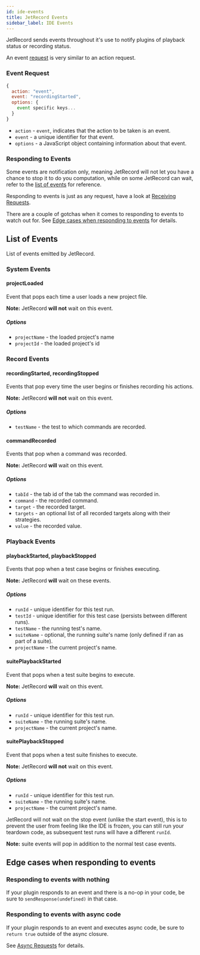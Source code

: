 ```yaml
---
id: ide-events
title: JetRecord Events
sidebar_label: IDE Events
---
```


JetRecord sends events throughout it's use to notify plugins of playback status or recording status.  

An event [request](requests.md) is very similar to an action request.  

### Event Request

```js
{
  action: "event",
  event: "recordingStarted",
  options: {
    event specific keys...
  }
}
```

- `action` - `event`, indicates that the action to be taken is an event.
- `event` - a unique identifier for that event.
- `options` - a JavaScript object containing information about that event.

### Responding to Events

Some events are notification only, meaning JetRecord will not let you have a chance to stop it to do you computation, while on some JetRecord can wait, refer to the [list of events](ide-events.md#list-of-events) for reference.  

Responding to events is just as any request, have a look at [Receiving Requests](requests.md#receiving-requests).

There are a couple of gotchas when it comes to responding to events to watch out for. See [Edge cases when responding to events](ide-events.md#edge-cases-when-responding-to-events) for details.

## List of Events

List of events emitted by JetRecord.

### System Events

#### projectLoaded

Event that pops each time a user loads a new project file.  

**Note:** JetRecord **will not** wait on this event.  

##### Options

- `projectName` - the loaded project's name
- `projectId` - the loaded project's id

### Record Events

#### recordingStarted, recordingStopped

Events that pop every time the user begins or finishes recording his actions.  

**Note:** JetRecord **will not** wait on this event.  

##### Options

- `testName` - the test to which commands are recorded.

#### commandRecorded

Events that pop when a command was recorded.  

**Note:** JetRecord **will** wait on this event.  

##### Options

- `tabId` - the tab id of the tab the command was recorded in.
- `command` - the recorded command.
- `target` - the recorded target.
- `targets` - an optional list of all recorded targets along with their strategies.
- `value` - the recorded value.

### Playback Events

#### playbackStarted, playbackStopped

Events that pop when a test case begins or finishes executing.  

**Note:** JetRecord **will** wait on these events.  

##### Options

- `runId` - unique identifier for this test run.
- `testId` - unique identifier for this test case (persists between different runs).
- `testName` - the running test's name.
- `suiteName` - optional, the running suite's name (only defined if ran as part of a suite).
- `projectName` - the current project's name.

#### suitePlaybackStarted

Event that pops when a test suite begins to execute.  

**Note:** JetRecord **will** wait on this event.  

##### Options

- `runId` - unique identifier for this test run.
- `suiteName` - the running suite's name.
- `projectName` - the current project's name.

#### suitePlaybackStopped

Event that pops when a test suite finishes to execute.  

**Note:** JetRecord **will not** wait on this event.  

##### Options

- `runId` - unique identifier for this test run.
- `suiteName` - the running suite's name.
- `projectName` - the current project's name.  

JetRecord will not wait on the stop event (unlike the start event), this is to prevent the user from feeling like the IDE is frozen, you can still run your teardown code, as subsequent test runs will have a different `runId`.

**Note:** suite events will pop in addition to the normal test case events.

## Edge cases when responding to events

### Responding to events with nothing

If your plugin responds to an event and there is a no-op in your code, be sure to `sendResponse(undefined)` in that case.

### Responding to events with async code

If your plugin responds to an event and executes async code, be sure to `return true` outside of the async closure.

See [Async Requests](requests.md#async-requests) for details.
